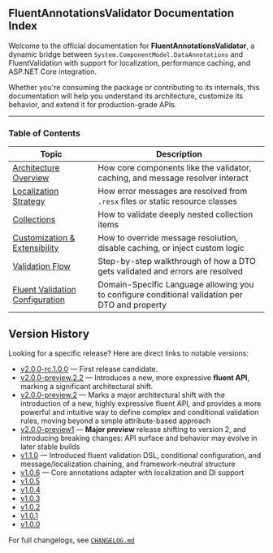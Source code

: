 ## FluentAnnotationsValidator Documentation Index

Welcome to the official documentation for **FluentAnnotationsValidator**, a dynamic bridge between `System.ComponentModel.DataAnnotations` and FluentValidation with support for localization, performance caching, and ASP.NET Core integration.

Whether you're consuming the package or contributing to its internals, this documentation will help you understand its architecture, customize its behavior, and extend it for production-grade APIs.

---

### Table of Contents

| Topic | Description |
|-------|-------------|
| [Architecture Overview](architecture.md) | How core components like the validator, caching, and message resolver interact |
| [Localization Strategy](localization.md) | How error messages are resolved from `.resx` files or static resource classes |
| [Collections](collections.md) | How to validate deeply nested collection items |
| [Customization & Extensibility](customization.md) | How to override message resolution, disable caching, or inject custom logic |
| [Validation Flow](validation-flow.md) | Step-by-step walkthrough of how a DTO gets validated and errors are resolved |
| [Fluent Validation Configuration](configuration/fluent.md) | Domain-Specific Language allowing you to configure conditional validation per DTO and property |

## Version History

Looking for a specific release? Here are direct links to notable versions:

- [v2.0.0-rc.1.0.0](https://github.com/bigabdoul/fluent-annotations-validator/releases/tag/v2.0.0-rc.1.0.0) — First release candidate.
- [v2.0.0-preview.2.2](https://github.com/bigabdoul/fluent-annotations-validator/releases/tag/v2.0.0-preview.2.2) — Introduces a new, more expressive **fluent API**, marking a significant architectural shift.
- [v2.0.0-preview.2](https://github.com/bigabdoul/fluent-annotations-validator/releases/tag/v2.0.0-preview.2) — Marks a major architectural shift with the introduction of a new, highly expressive fluent API, and provides a more powerful and intuitive way to define complex and conditional validation rules, moving beyond a simple attribute-based approach
- [v2.0.0-preview1](https://github.com/bigabdoul/fluent-annotations-validator/releases/tag/v2.0.0-preview1) — **Major preview** release shifting to version 2, and introducing breaking changes: API surface and behavior may evolve in later stable builds
- [v1.1.0](https://github.com/bigabdoul/fluent-annotations-validator/releases/tag/v1.1.0) — Introduced fluent validation DSL, conditional configuration, and message/localization chaining, and framework-neutral structure
- [v1.0.6](https://github.com/bigabdoul/fluent-annotations-validator/releases/tag/v1.0.6) — Core annotations adapter with localization and DI support
- [v1.0.5](https://github.com/bigabdoul/fluent-annotations-validator/releases/tag/v1.0.5)
- [v1.0.4](https://github.com/bigabdoul/fluent-annotations-validator/releases/tag/v1.0.4)
- [v1.0.3](https://github.com/bigabdoul/fluent-annotations-validator/releases/tag/v1.0.3)
- [v1.0.2](https://github.com/bigabdoul/fluent-annotations-validator/releases/tag/v1.0.2)
- [v1.0.1](https://github.com/bigabdoul/fluent-annotations-validator/releases/tag/v1.0.1)
- [v1.0.0](https://github.com/bigabdoul/fluent-annotations-validator/releases/tag/v1.0.0)

For full changelogs, see [`CHANGELOG.md`](../CHANGELOG.md)
